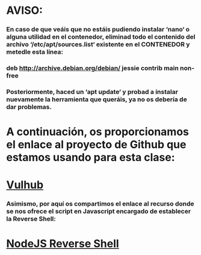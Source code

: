 # AVISO:
### En caso de que veáis que no estáis pudiendo instalar ‘nano‘ o alguna utilidad en el contenedor, eliminad todo el contenido del archivo ‘/etc/apt/sources.list‘ existente en el CONTENEDOR y metedle esta línea:

### deb http://archive.debian.org/debian/ jessie contrib main non-free

### Posteriormente, haced un ‘apt update‘ y probad a instalar nuevamente la herramienta que queráis, ya no os debería de dar problemas.

# A continuación, os proporcionamos el enlace al proyecto de Github que estamos usando para esta clase:

# [Vulhub](https://github.com/vulhub/vulhub)

### Asimismo, por aquí os compartimos el enlace al recurso donde se nos ofrece el script en Javascript encargado de establecer la Reverse Shell:

# [NodeJS Reverse Shell](https://github.com/appsecco/vulnerable-apps/tree/master/node-reverse-shell)


